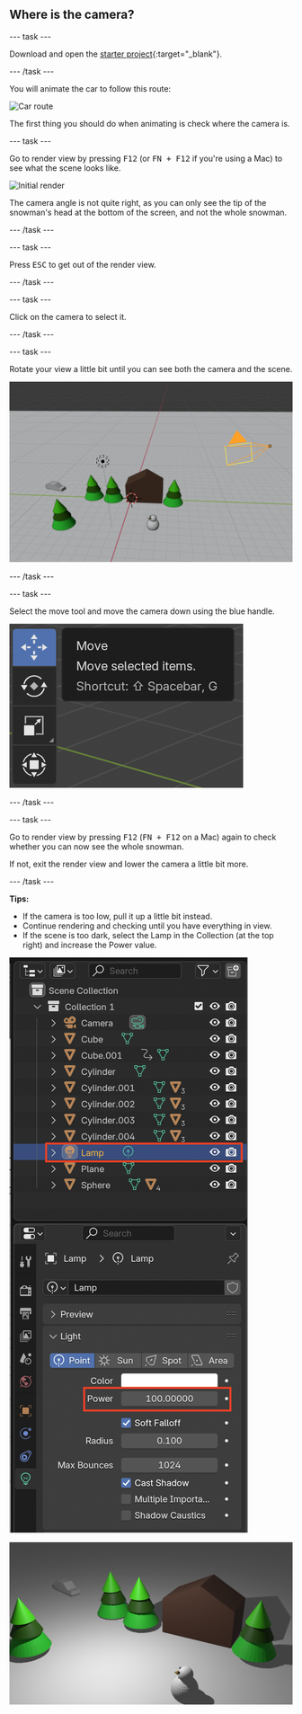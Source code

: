 ## Where is the camera?

--- task ---

Download and open the [starter project](resources/snow-scene-starter.blend){:target="_blank"}.

--- /task ---

You will animate the car to follow this route:

![Car route](images/blender-proper-car-route.png)

The first thing you should do when animating is check where the camera is.

--- task ---

Go to render view by pressing <kbd>F12</kbd> (or <kbd>FN + F12</kbd> if you're using a Mac) to see what the scene looks like.

![Initial render](images/blender-initial-render.png)

The camera angle is not quite right, as you can only see the tip of the snowman's head at the bottom of the screen, and not the whole snowman.

--- /task ---

--- task ---

Press <kbd>ESC</kbd> to get out of the render view.

--- /task ---

--- task ---

Click on the camera to select it.

--- /task ---

--- task ---

Rotate your view a little bit until you can see both the camera and the scene.

![Move the camera](images/blender-snowscene-move-camera.png)

--- /task ---

--- task ---

Select the move tool and move the camera down using the blue handle.

![Move tool](images/blender-move-tool.png)

--- /task ---

--- task ---

Go to render view by pressing <kbd>F12</kbd> (<kbd>FN + F12</kbd> on a Mac) again to check whether you can now see the whole snowman.

If not, exit the render view and lower the camera a little bit more. 

--- /task ---

**Tips:**
+ If the camera is too low, pull it up a little bit instead. 
+ Continue rendering and checking until you have everything in view. 
+ If the scene is too dark, select the Lamp in the Collection (at the top right) and increase the Power value.

![Lamp power](images/blender-lamp-power.png)

![Final render](images/blender-final-render.png)
